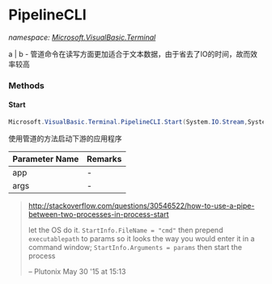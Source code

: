 ﻿# PipelineCLI
_namespace: [Microsoft.VisualBasic.Terminal](./index.md)_

a | b - 管道命令在读写方面更加适合于文本数据，由于省去了IO的时间，故而效率较高



### Methods

#### Start
```csharp
Microsoft.VisualBasic.Terminal.PipelineCLI.Start(System.IO.Stream,System.String,System.String)
```
使用管道的方法启动下游的应用程序

|Parameter Name|Remarks|
|--------------|-------|
|app|-|
|args|-|

> 
>  http://stackoverflow.com/questions/30546522/how-to-use-a-pipe-between-two-processes-in-process-start
>  
>  let the OS do it. ``StartInfo.FileName = "cmd"`` then prepend ``executablepath`` to params so it looks 
>  the way you would enter it in a command window; 
>  ``StartInfo.Arguments = params`` then start the process 
>  
>  – Plutonix May 30 '15 at 15:13
>  


